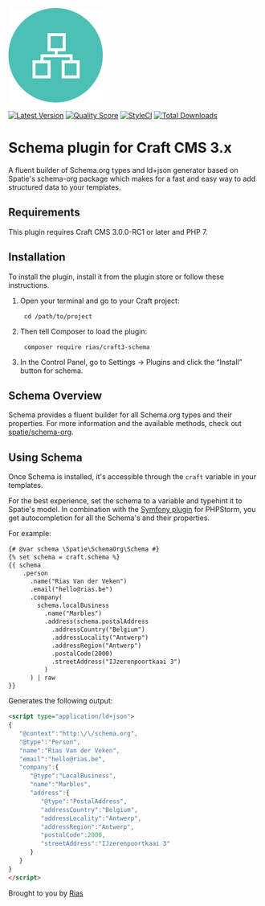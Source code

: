 ![Icon](./src/icon.svg)

[![Latest Version](https://img.shields.io/github/release/rias500/craft-schema.svg?style=flat-square)](https://github.com/rias500/craft-schema/releases)
[![Quality Score](https://img.shields.io/scrutinizer/g/rias500/craft-schema.svg?style=flat-square)](https://scrutinizer-ci.com/g/rias500/craft-schema)
[![StyleCI](https://styleci.io/repos/113483409/shield)](https://styleci.io/repos/113483409)
[![Total Downloads](https://img.shields.io/packagist/dt/rias/craft-schema.svg?style=flat-square)](https://packagist.org/packages/rias/craft-schema)

# Schema plugin for Craft CMS 3.x

A fluent builder of Schema.org types and ld+json generator based on Spatie's schema-org package which makes for a fast and easy way to add structured data to your templates.

## Requirements

This plugin requires Craft CMS 3.0.0-RC1 or later and PHP 7.

## Installation

To install the plugin, install it from the plugin store or follow these instructions.

1. Open your terminal and go to your Craft project:

        cd /path/to/project

2. Then tell Composer to load the plugin:

        composer require rias/craft3-schema

3. In the Control Panel, go to Settings → Plugins and click the “Install” button for schema.

## Schema Overview

Schema provides a fluent builder for all Schema.org types and their properties. For more information and the available methods, check out [spatie/schema-org](https://github.com/spatie/schema-org).  

## Using Schema

Once Schema is installed, it's accessible through the `craft` variable in your templates. 

For the best experience, set the schema to a variable and typehint it to Spatie's model. In combination with the [Symfony plugin](https://plugins.jetbrains.com/plugin/7219-symfony-plugin) for PHPStorm, you get autocompletion for all the Schema's and their properties.

For example:
```twig
{# @var schema \Spatie\SchemaOrg\Schema #}
{% set schema = craft.schema %}
{{ schema
    .person
      .name("Rias Van der Veken")
      .email("hello@rias.be")
      .company(
        schema.localBusiness
          .name("Marbles")
          .address(schema.postalAddress
            .addressCountry("Belgium")
            .addressLocality("Antwerp")
            .addressRegion("Antwerp")
            .postalCode(2000)
            .streetAddress("IJzerenpoortkaai 3")
          )
      ) | raw
}}
```

Generates the following output:

```html
<script type="application/ld+json">
{  
   "@context":"http:\/\/schema.org",
   "@type":"Person",
   "name":"Rias Van der Veken",
   "email":"hello@rias.be",
   "company":{  
      "@type":"LocalBusiness",
      "name":"Marbles",
      "address":{  
         "@type":"PostalAddress",
         "addressCountry":"Belgium",
         "addressLocality":"Antwerp",
         "addressRegion":"Antwerp",
         "postalCode":2000,
         "streetAddress":"IJzerenpoortkaai 3"
      }
   }
}
</script>
```

Brought to you by [Rias](https://rias.be)
